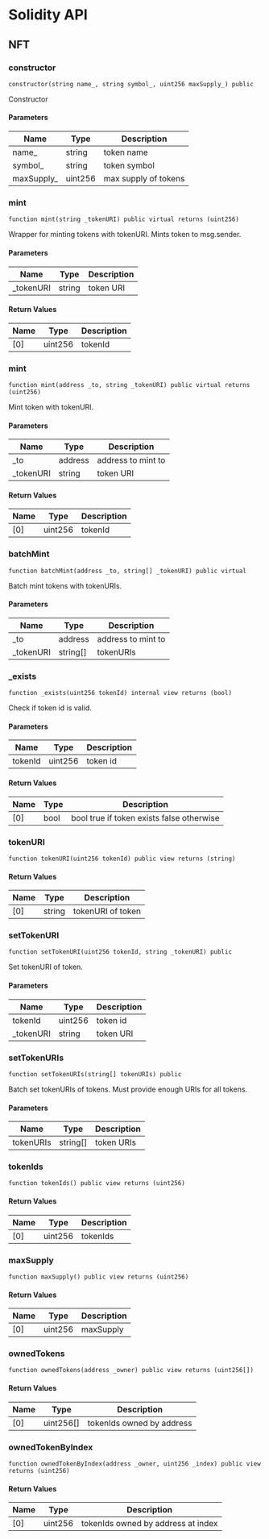 # Solidity API

## NFT

### constructor

```solidity
constructor(string name_, string symbol_, uint256 maxSupply_) public
```

Constructor

#### Parameters

| Name | Type | Description |
| ---- | ---- | ----------- |
| name_ | string | token name |
| symbol_ | string | token symbol |
| maxSupply_ | uint256 | max supply of tokens |

### mint

```solidity
function mint(string _tokenURI) public virtual returns (uint256)
```

Wrapper for minting tokens with tokenURI.
Mints token to msg.sender.

#### Parameters

| Name | Type | Description |
| ---- | ---- | ----------- |
| _tokenURI | string | token URI |

#### Return Values

| Name | Type | Description |
| ---- | ---- | ----------- |
| [0] | uint256 | tokenId |

### mint

```solidity
function mint(address _to, string _tokenURI) public virtual returns (uint256)
```

Mint token with tokenURI.

#### Parameters

| Name | Type | Description |
| ---- | ---- | ----------- |
| _to | address | address to mint to |
| _tokenURI | string | token URI |

#### Return Values

| Name | Type | Description |
| ---- | ---- | ----------- |
| [0] | uint256 | tokenId |

### batchMint

```solidity
function batchMint(address _to, string[] _tokenURI) public virtual
```

Batch mint tokens with tokenURIs.

#### Parameters

| Name | Type | Description |
| ---- | ---- | ----------- |
| _to | address | address to mint to |
| _tokenURI | string[] | tokenURIs |

### _exists

```solidity
function _exists(uint256 tokenId) internal view returns (bool)
```

Check if token id is valid.

#### Parameters

| Name | Type | Description |
| ---- | ---- | ----------- |
| tokenId | uint256 | token id |

#### Return Values

| Name | Type | Description |
| ---- | ---- | ----------- |
| [0] | bool | bool true if token exists false otherwise |

### tokenURI

```solidity
function tokenURI(uint256 tokenId) public view returns (string)
```

#### Return Values

| Name | Type | Description |
| ---- | ---- | ----------- |
| [0] | string | tokenURI of token |

### setTokenURI

```solidity
function setTokenURI(uint256 tokenId, string _tokenURI) public
```

Set tokenURI of token.

#### Parameters

| Name | Type | Description |
| ---- | ---- | ----------- |
| tokenId | uint256 | token id |
| _tokenURI | string | token URI |

### setTokenURIs

```solidity
function setTokenURIs(string[] tokenURIs) public
```

Batch set tokenURIs of tokens.
Must provide enough URIs for all tokens.

#### Parameters

| Name | Type | Description |
| ---- | ---- | ----------- |
| tokenURIs | string[] | token URIs |

### tokenIds

```solidity
function tokenIds() public view returns (uint256)
```

#### Return Values

| Name | Type | Description |
| ---- | ---- | ----------- |
| [0] | uint256 | tokenIds |

### maxSupply

```solidity
function maxSupply() public view returns (uint256)
```

#### Return Values

| Name | Type | Description |
| ---- | ---- | ----------- |
| [0] | uint256 | maxSupply |

### ownedTokens

```solidity
function ownedTokens(address _owner) public view returns (uint256[])
```

#### Return Values

| Name | Type | Description |
| ---- | ---- | ----------- |
| [0] | uint256[] | tokenIds owned by address |

### ownedTokenByIndex

```solidity
function ownedTokenByIndex(address _owner, uint256 _index) public view returns (uint256)
```

#### Return Values

| Name | Type | Description |
| ---- | ---- | ----------- |
| [0] | uint256 | tokenIds owned by address at index |

